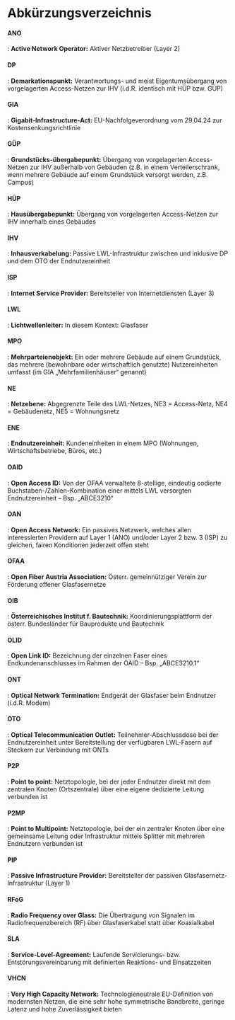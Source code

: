 # Abkürzungsverzeichnis


#### ANO

: **Active Network Operator:** Aktiver Netzbetreiber (Layer 2)

#### DP

: **Demarkationspunkt:** Verantwortungs- und meist Eigentumsübergang von vorgelagerten Access-Netzen zur IHV (i.d.R. identisch mit HÜP bzw. GÜP)

#### GIA

: **Gigabit-Infrastructure-Act:** EU-Nachfolgeverordnung vom 29.04.24 zur Kostensenkungsrichtlinie 

#### GÜP

: **Grundstücks-übergabepunkt:** Übergang von vorgelagerten Access-Netzen zur IHV außerhalb von Gebäuden (z.B. in einem Verteilerschrank, wenn mehrere Gebäude auf einem Grundstück versorgt werden, z.B. Campus)

#### HÜP

: **Hausübergabepunkt:** Übergang von vorgelagerten Access-Netzen zur IHV innerhalb eines Gebäudes

#### IHV

: **Inhausverkabelung:** Passive LWL-Infrastruktur zwischen und inklusive DP und dem OTO der Endnutzereinheit

#### ISP

: **Internet Service Provider:** Bereitsteller von Internetdiensten (Layer 3)

#### LWL

: **Lichtwellenleiter:** In diesem Kontext: Glasfaser

#### MPO

: **Mehrparteienobjekt:** Ein oder mehrere Gebäude auf einem Grundstück, das mehrere (bewohnbare oder wirtschaftlich genutzte) Nutzereinheiten umfasst (im GIA „Mehrfamilienhäuser“ genannt)

#### NE

: **Netzebene:** Abgegrenzte Teile des LWL-Netzes, NE3 = Access-Netz, NE4 = Gebäudenetz, NE5 = Wohnungsnetz

#### ENE

: **Endnutzereinheit:** Kundeneinheiten in einem MPO (Wohnungen, Wirtschaftsbetriebe, Büros, etc.)

#### OAID

: **Open Access ID:** Von der OFAA verwaltete 8-stellige, eindeutig codierte Buchstaben-/Zahlen-Kombination einer mittels LWL versorgten Endnutzereinheit – Bsp. „ABCE3210“

#### OAN

: **Open Access Network:** Ein passives Netzwerk, welches allen interessierten Providern auf Layer 1 (ANO) und/oder Layer 2 bzw. 3 (ISP) zu gleichen, fairen Konditionen jederzeit offen steht

#### OFAA

: **Open Fiber Austria Association:** Österr. gemeinnütziger Verein zur Förderung offener Glasfasernetze

#### OIB

: **Österreichisches Institut f. Bautechnik:** Koordinierungsplattform der österr. Bundesländer für Bauprodukte und Bautechnik

#### OLID

: **Open Link ID:** Bezeichnung der einzelnen Faser eines Endkundenanschlusses im Rahmen der OAID – Bsp. „ABCE3210.1“

#### ONT

: **Optical Network Termination:** Endgerät der Glasfaser beim Endnutzer (i.d.R. Modem)

#### OTO

: **Optical Telecommunication Outlet:** Teilnehmer-Abschlussdose bei der Endnutzereinheit unter Bereitstellung der verfügbaren LWL-Fasern auf Steckern zur Verbindung mit ONTs

#### P2P

: **Point to point:** Netztopologie, bei der jeder Endnutzer direkt mit dem zentralen Knoten (Ortszentrale) über eine eigene dedizierte Leitung verbunden ist

#### P2MP

: **Point to Multipoint:** Netztopologie, bei der ein zentraler Knoten über eine gemeinsame Leitung oder Infrastruktur mittels Splitter mit mehreren Endnutzern verbunden ist

#### PIP

: **Passive Infrastructure Provider:** Bereitsteller der passiven Glasfasernetz-Infrastruktur (Layer 1)

#### RFoG

: **Radio Frequency over Glass:** Die Übertragung von Signalen im Radiofrequenzbereich (RF) über Glasfaserkabel statt über Koaxialkabel

#### SLA

: **Service-Level-Agreement:** Laufende Servicierungs- bzw. Entstörungsvereinbarung mit definierten Reaktions- und Einsatzzeiten

#### VHCN

: **Very High Capacity Network:** Technologieneutrale EU-Definition von modernsten Netzen, die eine sehr hohe symmetrische Bandbreite, geringe Latenz und hohe Zuverlässigkeit bieten
